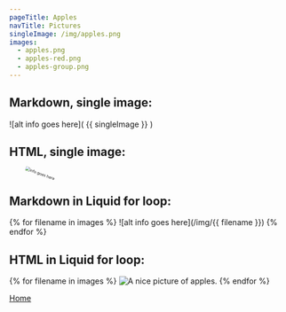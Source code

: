 ```yaml
---
pageTitle: Apples
navTitle: Pictures
singleImage: /img/apples.png
images:
  - apples.png
  - apples-red.png
  - apples-group.png
---
```


## Markdown, single image:

![alt info goes here]( {{ singleImage }} )

## HTML, single image:

<img src="{{ singleImage }}" alt="info goes here" style="transform: scale(50%) rotate(20deg);" />

## Markdown in Liquid for loop:

{% for filename in images %}
![alt info goes here](/img/{{ filename }})
{% endfor %}

## HTML in Liquid for loop:

{% for filename in images %}
<img src="/img/{{ filename }}" alt="A nice picture of apples." />
{% endfor %}

[Home](/)